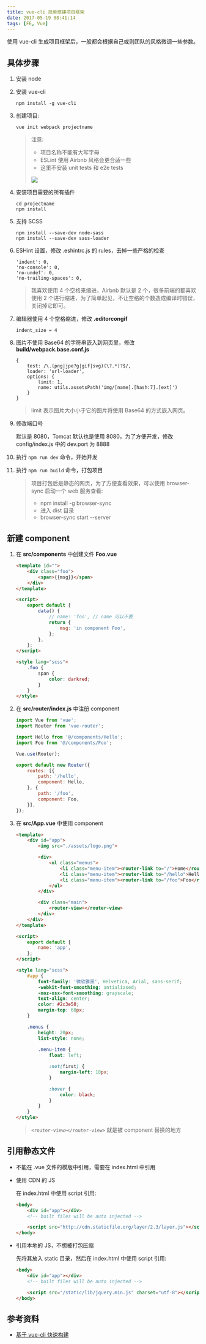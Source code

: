 ```yaml
---
title: vue-cli 简单搭建项目框架
date: 2017-05-19 08:41:14
tags: [FE, Vue]
---
```


使用 vue-cli 生成项目框架后，一般都会根据自己或则团队的风格微调一些参数。

## 具体步骤

1. 安装 node

2. 安装 vue-cli

   ```
   npm install -g vue-cli
   ```

3. 创建项目: 

   ```
   vue init webpack projectname
   ```
   <!--more-->
   > 注意: 
   >
   > * 项目名称不能有大写字母
   > * ESLint 使用 Airbnb 风格会更合适一些
   > * 这里不安装 unit tests 和 e2e tests
   >
   > ![](/img/fe/vue-cli-1.png)

4. 安装项目需要的所有插件

   ```
   cd projectname
   npm install
   ```

5. 支持 SCSS

   ```
   npm install --save-dev node-sass
   npm install --save-dev sass-loader
   ```

6. ESHint 设置，修改 .eshintrc.js 的 rules，去掉一些严格的检查

   ```
   'indent': 0,
   'no-console': 0,
   'no-undef': 0,
   'no-trailing-spaces': 0,
   ```

   > 我喜欢使用 4 个空格来缩进，Airbnb 默认是 2 个，很多前端的都喜欢使用 2 个进行缩进，为了简单起见，不让空格的个数造成编译时错误，关闭掉它即可。

7. 编辑器使用 4 个空格缩进，修改 **.editorcongif**

   ```
   indent_size = 4
   ```

8. 图片不使用 Base64 的字符串嵌入到网页里，修改 **build/webpack.base.conf.js**

   ```
   {
       test: /\.(png|jpe?g|gif|svg)(\?.*)?$/,
       loader: 'url-loader',
       options: {
           limit: 1,
           name: utils.assetsPath('img/[name].[hash:7].[ext]')
       }
   }
   ```

   > limit 表示图片大小小于它的图片将使用 Base64 的方式嵌入网页。

9. 修改端口号

   默认是 8080，Tomcat 默认也是使用 8080，为了方便开发，修改 config/index.js 中的 dev.port 为 8888

10. 执行 `npm run dev` 命令，开始开发

11. 执行 `npm run build` 命令，打包项目

    > 项目打包后是静态的网页，为了方便查看效果，可以使用 browser-sync 启动一个 web 服务查看:
    >
    > * npm install -g browser-sync
    > * 进入 dist 目录
    > * browser-sync start --server

## 新建 component

1. 在 **src/components** 中创建文件 **Foo.vue**

   ```html
   <template id="">
       <div class="foo">
           <span>{{msg}}</span>
       </div>
   </template>

   <script>
       export default {
           data() {
               // name: 'foo', // name 可以不要
               return {
                   msg: 'in component Foo',
               };
           },
       };
   </script>

   <style lang="scss">
       .foo {
           span {
               color: darkred;
           }
       }
   </style>
   ```

2. 在 **src/router/index.js** 中注册 component

   ```js
   import Vue from 'vue';
   import Router from 'vue-router';

   import Hello from '@/components/Hello';
   import Foo from '@/components/Foo';

   Vue.use(Router);

   export default new Router({
       routes: [{
           path: '/hello',
           component: Hello,
       }, {
           path: '/foo',
           component: Foo,
       }],
   });
   ```

3. 在 **src/App.vue** 中使用 component

   ```html
   <template>
       <div id="app">
           <img src="./assets/logo.png">

           <div>
               <ul class="menus">
                   <li class="menu-item"><router-link to="/">Home</router-link></li>
                   <li class="menu-item"><router-link to="/hello">Hello</router-link></li>
                   <li class="menu-item"><router-link to="/foo">Foo</router-link></li>
               </ul>
           </div>

           <div class="main">
               <router-view></router-view>
           </div>
       </div>
   </template>

   <script>
       export default {
           name: 'app',
       };
   </script>

   <style lang="scss">
       #app {
           font-family: '微软雅黑', Helvetica, Arial, sans-serif;
           -webkit-font-smoothing: antialiased;
           -moz-osx-font-smoothing: grayscale;
           text-align: center;
           color: #2c3e50;
           margin-top: 60px;
       }

       .menus {
           height: 20px;
           list-style: none;
           
           .menu-item {
               float: left;

               :not(first) {
                   margin-left: 10px;
               }

               :hover {
                   color: black;
               }
           }
       }
   </style>
   ```

   > `<router-view></router-view>`  就是被 component 替换的地方

## 引用静态文件

* 不能在 .vue 文件的模版中引用，需要在 index.html 中引用


* 使用 CDN 的 JS

  在 index.html 中使用 script 引用:

  ```html
  <body>
      <div id="app"></div>
      <!-- built files will be auto injected -->

      <script src="http://cdn.staticfile.org/layer/2.3/layer.js"></script>
  </body>
  ```

* 引用本地的 JS，不想被打包压缩

  先将其放入 static 目录，然后在 index.html 中使用 script 引用:

  ```html
  <body>
      <div id="app"></div>
      <!-- built files will be auto injected -->

      <script src="/static/lib/jquery.min.js" charset="utf-8"></script>
  </body>
  ```

## 参考资料

* [基于 vue-cli 快速构建](http://www.jianshu.com/p/2769efeaa10a)

